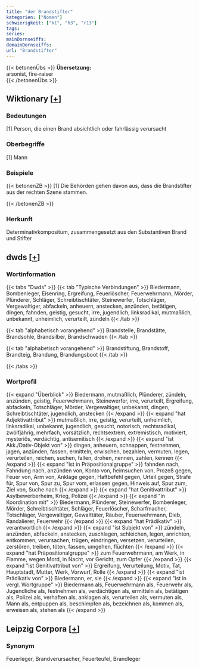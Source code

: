 ```yaml
---
title: "der Brandstifter"
kategorien: ["Nomen"]
schwierigkeit: ["k1", "h3", "r13"]
tags:
series:
mainDornseiffs:
domainDornseiffs:
url: "Brandstifter"
---
```


{{< betonenÜbs >}}
**Übersetzung:**  
arsonist, fire-raiser  
{{< /betonenÜbs >}}

## Wiktionary [[+](https://de.wiktionary.org/wiki/Brandstifter)]

### Bedeutungen
[1] Person, die einen Brand absichtlich oder fahrlässig verursacht  

### Oberbegriffe
[1] Mann  

### Beispiele
{{< betonenZB >}}
[1] Die Behörden gehen davon aus, dass die Brandstifter aus der rechten Szene stammen.  

{{< /betonenZB >}}
### Herkunft
Determinativkompositum, zusammengesetzt aus den Substantiven Brand und Stifter  



## dwds [[+](https://www.dwds.de/wb/Brandstifter)]

### Wortinformation
{{< tabs "Dwds" >}}
{{< tab "Typische Verbindungen" >}}
Biedermann, Bombenleger, Eisenring, Ergreifung, Feuerlöscher, Feuerwehrmann, Mörder, Plünderer, Schläger, Schreibtischtäter, Steinewerfer, Totschläger, Vergewaltiger, abfackeln, anheuern, anstecken, anzünden, betätigen, dingen, fahnden, geistig, gesucht, irre, jugendlich, linksradikal, mutmaßlich, unbekannt, unheimlich, verurteilt, zündeln
{{< /tab >}}

{{< tab "alphabetisch vorangehend" >}}
Brandstelle, Brandstätte, Brandsohle, Brandsilber, Brandschwaden
{{< /tab >}}

{{< tab "alphabetisch vorangehend" >}}
Brandstiftung, Brandstoff, Brandteig, Brandung, Brandungsboot
{{< /tab >}}

{{< /tabs >}}

### Wortprofil
{{< expand "Überblick" >}} Biedermann, mutmaßlich, Plünderer, zündeln, anzünden, geistig, Feuerwehrmann, Steinewerfer, irre, verurteilt, Ergreifung, abfackeln, Totschläger, Mörder, Vergewaltiger, unbekannt, dingen, Schreibtischtäter, jugendlich, anstecken {{< /expand >}}
{{< expand "hat Adjektivattribut" >}} mutmaßlich, irre, geistig, verurteilt, unheimlich, linksradikal, unbekannt, jugendlich, gesucht, notorisch, rechtsradikal, zwölfjährig, mehrfach, vorsätzlich, rechtsextrem, extremistisch, motiviert, mysteriös, verdächtig, antisemitisch {{< /expand >}}
{{< expand "ist Akk./Dativ-Objekt von" >}} dingen, anheuern, schnappen, festnehmen, jagen, anzünden, fassen, ermitteln, erwischen, bezahlen, vermuten, legen, verurteilen, reichen, suchen, fallen, drohen, nennen, zahlen, kennen {{< /expand >}}
{{< expand "ist in Präpositionalgruppe" >}} fahnden nach, Fahndung nach, anzünden von, Konto von, heimsuchen von, Prozeß gegen, Feuer von, Arm von, Anklage gegen, Haftbefehl gegen, Urteil gegen, Strafe für, Spur von, Spur zu, Spur vom, erlassen gegen, Hinweis auf, Spur zum, Ziel von, Suche nach {{< /expand >}}
{{< expand "hat Genitivattribut" >}} Asylbewerberheim, Krieg, Polizei {{< /expand >}}
{{< expand "in Koordination mit" >}} Biedermann, Plünderer, Steinewerfer, Bombenleger, Mörder, Schreibtischtäter, Schläger, Feuerlöscher, Scharfmacher, Totschläger, Vergewaltiger, Gewalttäter, Räuber, Feuerwehrmann, Dieb, Randalierer, Feuerwehr {{< /expand >}}
{{< expand "hat Prädikativ" >}} verantwortlich {{< /expand >}}
{{< expand "ist Subjekt von" >}} zündeln, anzünden, abfackeln, anstecken, zuschlagen, schleichen, legen, anrichten, entkommen, verursachen, trügen, eindringen, versetzen, verurteilen, zerstören, treiben, töten, fassen, umgehen, flüchten {{< /expand >}}
{{< expand "hat Präpositionalgruppe" >}} zum Feuerwehrmann, am Werk, in Flamme, wegen Mord, in Nacht, vor Gericht, zum Opfer {{< /expand >}}
{{< expand "ist Genitivattribut von" >}} Ergreifung, Verurteilung, Motiv, Tat, Hauptstadt, Mutter, Werk, Vorwurf, Rolle {{< /expand >}}
{{< expand "ist Prädikativ von" >}} Biedermann, er, sie {{< /expand >}}
{{< expand "ist in vergl. Wortgruppe" >}} Biedermann als, Feuerwehrmann als, Feuerwehr als, Jugendliche als, festnehmen als, verdächtigen als, ermitteln als, betätigen als, Polizei als, verhaften als, anklagen als, verurteilen als, vermuten als, Mann als, entpuppen als, beschimpfen als, bezeichnen als, kommen als, erweisen als, stehen als {{< /expand >}}

## Leipzig Corpora [[+](https://corpora.uni-leipzig.de/en/res?word=Brandstifter&corpusId=deu_newscrawl-public_2018)]


### Synonym
Feuerleger, Brandverursacher, Feuerteufel, Brandleger

